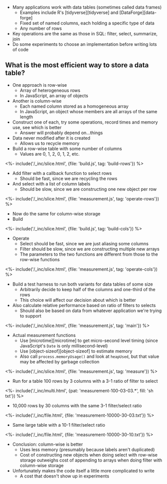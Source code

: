 ---
---

-   Many applications work with data tables (sometimes called <g key="data_frame">data frames</g>)
    -   Examples include R's [tidyverse][tidyverse] and [DataForge][data-forge]
    -   Fixed set of named columns, each holding a specific type of data
    -   Any number of rows
-   Key operations are the same as those in SQL: filter, select, summarize, join
-   Do some experiments to choose an implementation before writing lots of code

## What is the most efficient way to store a data table?

-   One approach is <g key="row_wise">row-wise</g>
    -   Array of <g key="heterogeneous">heterogeneous</g> rows
    -   In JavaScript, an array of objects
-   Another is <g key="column_wise">column-wise</g>
    -   Each named column stored as a <g key="homogeneous">homogeneous</g> array
    -   In JavaScript, an object whose members are all arrays of the same length
-   Construct one of each, try some operations, record times and memory use, see which is better
    -   Answer will probably depend on...things
-   Data never modified after it is created
    -   Allows us to recycle memory
-   Build a row-wise table with some number of columns
    -   Values are 0, 1, 2, 0, 1, 2, etc.

<%- include('/_inc/slice.html', {file: 'build.js', tag: 'build-rows'}) %>

-   Add filter with a callback function to select rows
    -   Should be fast, since we are recycling the rows
-   And select with a list of column labels
    -   Should be slow, since we are constructing one new object per row

<%- include('/_inc/slice.html', {file: 'measurement.js', tag: 'operate-rows'}) %>

-   Now do the same for column-wise storage
-   Build

<%- include('/_inc/slice.html', {file: 'build.js', tag: 'build-cols'}) %>

-   Operate
    -   Select should be fast, since we are just aliasing some columns
    -   Filter should be slow, since we are constructing multiple new arrays
    -   The parameters to the two functions are different from those to the row-wise functions

<%- include('/_inc/slice.html', {file: 'measurement.js', tag: 'operate-cols'}) %>

-   Build a <g key="test_harness">test harness</g> to run both variants for data tables of some size
    -   Arbitrarily decide to keep half of the columns and one-third of the rows
    -   This choice will affect our decision about which is better
-   Also calculate relative performance based on ratio of filters to selects
    -   Should also be based on data from whatever application we're trying to support

<%- include('/_inc/slice.html', {file: 'measurement.js', tag: 'main'}) %>

-   Actual measurement functions
    -   Use [microtime][microtime] to get micro-second level timing (since JavaScript's `Date` is only millisecond-level)
    -   Use [object-sizeof][object-sizeof] to estimate memory
    -   Also call `process.memoryUsage()` and look at `heapUsed`, but that value may be affected by garbage collection

<%- include('/_inc/slice.html', {file: 'measurement.js', tag: 'measure'}) %>

-   Run for a table 100 rows by 3 columns with a 3-1 ratio of filter to select

<%- include('/_inc/multi.html', {pat: 'measurement-100-03-03.*', fill: 'sh txt'}) %>

-   10,000 rows by 30 columns with the same 3-1 filter/select ratio

<%- include('/_inc/file.html', {file: 'measurement-10000-30-03.txt'}) %>

-   Same large table with a 10-1 filter/select ratio

<%- include('/_inc/file.html', {file: 'measurement-10000-30-10.txt'}) %>

-   Conclusion: column-wise is better
    -   Uses less memory (presumably because labels aren't duplicated)
    -   Cost of constructing new objects when doing select with row-wise storage
        outweighs cost of appending to arrays when doing filter with column-wise storage
-   Unfortunately makes the code itself a little more complicated to write
    -   A cost that doesn't show up in experiments
